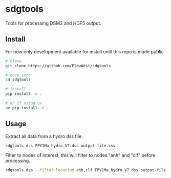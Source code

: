 # sdgtools

Tools for processing DSM2 and HDF5 output. 

## Install

For now only development available for install until this repo is made public

```bash
# clone
git clone https://github.com/FlowWest/sdgtools

# move into
cd sdgtools

# install
pip install -e .

# or if using uv
uv pip install -e .
```

## Usage

Extract all data from a hydro dss file:

```bash
sdgtools dss FPV1Ma_hydro_V7.dss output-file.csv
```
Filter to nodes of interest, this will filter to nodes "anh" and "clf" before processing.

```bash
sdgtools dss --filter-location anh,clf FPV1Ma_hydro_V7.dss output-file.csv 
```



